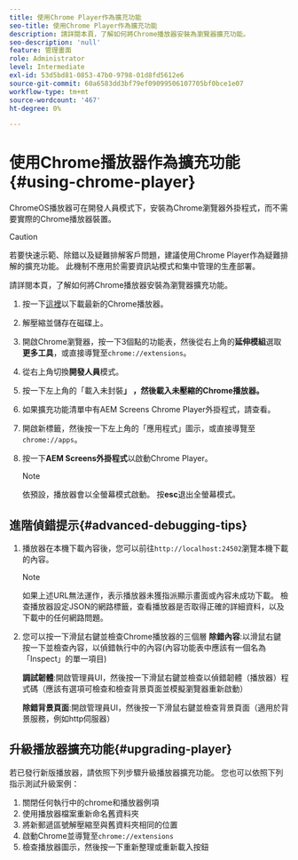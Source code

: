 ```yaml
---
title: 使用Chrome Player作為擴充功能
seo-title: 使用Chrome Player作為擴充功能
description: 請詳閱本頁，了解如何將Chrome播放器安裝為瀏覽器擴充功能。
seo-description: 'null'
feature: 管理畫面
role: Administrator
level: Intermediate
exl-id: 53d5bd81-0853-47b0-9798-01d8fd5612e6
source-git-commit: 60a6583dd3bf79ef09099506107705bf0bce1e07
workflow-type: tm+mt
source-wordcount: '467'
ht-degree: 0%

---
```


# 使用Chrome播放器作為擴充功能{#using-chrome-player}

ChromeOS播放器可在開發人員模式下，安裝為Chrome瀏覽器外掛程式，而不需要實際的Chrome播放器裝置。

>[!CAUTION]
>
> 若要快速示範、除錯以及疑難排解客戶問題，建議使用Chrome Player作為疑難排解的擴充功能。 此機制不應用於需要資訊站模式和集中管理的生產部署。

請詳閱本頁，了解如何將Chrome播放器安裝為瀏覽器擴充功能。

1. 按一下[這裡](https://download.macromedia.com/screens/)以下載最新的Chrome播放器。

1. 解壓縮並儲存在磁碟上。

1. 開啟Chrome瀏覽器，按一下3個點的功能表，然後從右上角的&#x200B;**延伸模組**&#x200B;選取&#x200B;**更多工具**，或直接導覽至`chrome://extensions`。

1. 從右上角切換&#x200B;**開發人員**&#x200B;模式。

1. 按一下左上角的「載入未封裝&#x200B;**」 ，然後載入未壓縮的Chrome播放器。**

1. 如果擴充功能清單中有AEM Screens Chrome Player外掛程式，請查看。

1. 開啟新標籤，然後按一下左上角的「應用程式」圖示，或直接導覽至`chrome://apps`。

1. 按一下&#x200B;**AEM Screens外掛程式**&#x200B;以啟動Chrome Player。
   >[!NOTE]
   >
   > 依預設，播放器會以全螢幕模式啟動。 按&#x200B;**esc**&#x200B;退出全螢幕模式。


## 進階偵錯提示{#advanced-debugging-tips}

1. 播放器在本機下載內容後，您可以前往`http://localhost:24502`瀏覽本機下載的內容。

   >[!NOTE]
   >
   > 如果上述URL無法運作，表示播放器未獲指派顯示畫面或內容未成功下載。 檢查播放器設定JSON的網路標籤，查看播放器是否取得正確的詳細資料，以及下載中的任何網路問題。

1. 您可以按一下滑鼠右鍵並檢查Chrome播放器的三個層
   **除錯內容**:以滑鼠右鍵按一下並檢查內容，以偵錯執行中的內容(內容功能表中應該有一個名為「Inspect」的單一項目)

   **調試韌體**:開啟管理員UI，然後按一下滑鼠右鍵並檢查以偵錯韌體（播放器）程式碼（應該有選項可檢查和檢查背景頁面並模擬瀏覽器重新啟動）

   **除錯背景頁面**:開啟管理員UI，然後按一下滑鼠右鍵並檢查背景頁面（適用於背景服務，例如http伺服器）

## 升級播放器擴充功能{#upgrading-player}

若已發行新版播放器，請依照下列步驟升級播放器擴充功能。 您也可以依照下列指示測試升級案例：

1. 關閉任何執行中的chrome和播放器例項
1. 使用播放器檔案重新命名舊資料夾
1. 將新郵遞區號解壓縮至與舊資料夾相同的位置
1. 啟動Chrome並導覽至`chrome://extensions`
1. 檢查播放器圖示，然後按一下重新整理或重新載入按鈕
